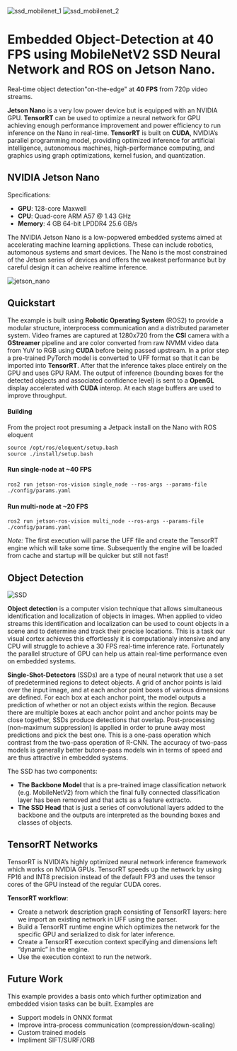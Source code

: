 
![ssd_mobilenet_1](https://user-images.githubusercontent.com/5468707/121191122-f442b380-c86b-11eb-8f42-837ca877fc29.gif)
![ssd_mobilenet_2](https://user-images.githubusercontent.com/5468707/121210433-f6147300-c87b-11eb-85b0-aa750cc6ec38.gif)

# Embedded Object-Detection at 40 FPS using MobileNetV2 SSD Neural Network and ROS on Jetson Nano. 
Real-time object detection"on-the-edge" at **40 FPS** from 720p video streams.

**Jetson Nano** is a very low power device but is equipped with an NVIDIA GPU.
**TensorRT** can be used to optimize a neural network for GPU achieving enough performance improvement and power efficiency to run inference on the Nano in real-time. **TensorRT** is built on **CUDA**, NVIDIA’s parallel programming model, providing optimized inference for artificial intelligence, autonomous machines, high-performance computing, and graphics using graph optimizations, kernel fusion, and quantization.

## NVIDIA Jetson Nano
Specifications:
* **GPU**: 128-core Maxwell
* **CPU**: Quad-core ARM A57 @ 1.43 GHz
* **Memory**:  4 GB 64-bit LPDDR4 25.6 GB/s

The NVIDIA Jetson Nano is a low-popwered embedded systems aimed at accelerating machine learning applictions. These can include robotics, automonous systems and smart devices. The Nano is the most constrained of the Jetson series of devices and offers the weakest performance but by careful design it can acheive realtime inference. 

![jetson_nano](https://user-images.githubusercontent.com/5468707/120195053-9fc18780-c21e-11eb-8637-029555cdb467.png)

## Quickstart

The example is built using **Robotic Operating System** (ROS2) to provide a modular structure, interprocess communication and a distributed parameter system. Video frames are captured at 1280x720 from the **CSI** camera with a **GStreamer** pipeline and are color converted from raw NVMM video data from YuV to RGB using **CUDA** before being passed upstream. In a prior step a pre-trained PyTorch model is converted to UFF format so that it can be imported into **TensorRT**. After that the inference takes place entirely on the GPU and uses GPU RAM. The output of inference (bounding boxes for the detected objects and associated confidence level) is sent to a **OpenGL** display accelerated with **CUDA** interop. At each stage buffers are used to improve throughput.

#### Building
From the project root presuming a Jetpack install on the Nano with ROS eloquent
```
source /opt/ros/eloquent/setup.bash 
source ./install/setup.bash 
```
#### Run single-node at ~40 FPS
```
ros2 run jetson-ros-vision single_node --ros-args --params-file ./config/params.yaml
```

#### Run multi-node at ~20 FPS
```
ros2 run jetson-ros-vision multi_node --ros-args --params-file ./config/params.yaml
```
*Note:* The first execution will parse the UFF file and create the TensorRT engine which will take some time. Subsequently the engine will be loaded from cache and startup will be quicker but still not fast!

## Object Detection

![SSD](https://user-images.githubusercontent.com/5468707/121341356-de42fa80-c920-11eb-8009-56833f1acad1.png)

**Object detection** is a computer vision technique that allows simultaneous identification and localization of objects in images. When applied to video streams this identification and localization can be used to count objects in a scene and to determine and track their precise locations. This is a task our visual cortex achieves this effortlessly it is computationaly intensive and any CPU will struggle to achieve a 30 FPS real-time inference rate. Fortunately the parallel structure of GPU can help us attain real-time performance even on embedded systems.

**Single-Shot-Detectors** (SSDs) are a type of neural network that use a set of predetermined regions to detect objects. A grid of anchor points is laid over the input image, and at each anchor point boxes of various dimensions are defined. For each box at each anchor point, the model outputs a prediction of whether or not an object exists within the region. Because there are multiple boxes at each anchor point and anchor points may be close together, SSDs produce detections that overlap. Post-processing (non-maximum suppression) is applied in order to prune away most predictions and pick the best one. This is a one-pass operation which contrast from the two-pass operation of R-CNN. The accuracy of two-pass models is generally better butone-pass models win in terms of speed and are thus attractive in embedded systems.

The SSD has two components:
* **The Backbone Model** that is a pre-trained image classification network (e.g. MobileNetV2) from which the final fully connected classification layer has been removed and that acts as a feature extracto.
* **The SSD Head** that is just a series of convolutional layers added to the backbone and the outputs are interpreted as the bounding boxes and classes of objects.

## TensorRT Networks
TensorRT is NVIDIA’s highly optimized neural network inference framework which works on NVIDIA GPUs. TensorRT speeds up the network by using FP16 and INT8 precision instead of the default FP3 and uses the tensor cores of the GPU instead of the regular CUDA cores.

**TensorRT workflow**:

* Create a network description graph consisting of TensorRT layers: here we import an existing network in UFF using the parser.
* Build a TensorRT runtime engine which optimizes the network for the specific GPU and serialized to disk for later inference.
* Create a TensorRT execution context specifying and dimensions left “dynamic” in the engine.
* Use the execution context to run the network.

## Future Work
This example provides a basis onto which further optimization and embedded vision tasks can be built. Examples are
* Support models in ONNX format
* Improve intra-process communication (compression/down-scaling)
* Custom trained models
* Impliment SIFT/SURF/ORB
